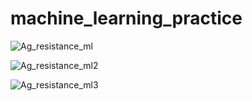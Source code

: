# machine_learning_practice

![Ag_resistance_ml](https://user-images.githubusercontent.com/40909985/197188022-191ca661-b4b1-44cf-b454-ac2d4bd33e68.jpg)

![Ag_resistance_ml2](https://user-images.githubusercontent.com/40909985/197188063-e6c01e1f-bc0a-4a13-9e07-a6d521555cbb.jpg)

![Ag_resistance_ml3](https://user-images.githubusercontent.com/40909985/197188114-e3a55acf-d12f-4282-8cb4-39fd4d99587a.jpg)
